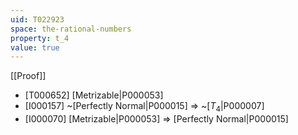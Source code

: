 ```yaml
---
uid: T022923
space: the-rational-numbers
property: t_4
value: true
---
```

[[Proof]]

* [T000652] [Metrizable|P000053]
* [I000157] ~[Perfectly Normal|P000015] => ~[$T_4$|P000007]
* [I000070] [Metrizable|P000053] => [Perfectly Normal|P000015]

